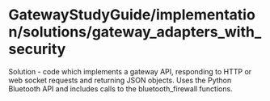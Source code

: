 # GatewayStudyGuide/implementation/solutions/gateway_adapters_with_security
Solution - code which implements a gateway API, responding to HTTP or web socket requests and returning JSON objects. Uses the Python Bluetooth API and includes calls to the bluetooth_firewall functions.
